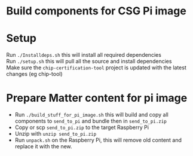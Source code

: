 # Build components for CSG Pi image

# Setup
Run `./Installdeps.sh` this will install all required dependencies                         
Run `./setup.sh` this will pull all the source and install dependencies                                                
Make sure the `chip-certification-tool` project is updated with the latest changes (eg chip-tool)

# Prepare Matter content for pi image
- Run `./build_stuff_for_pi_image.sh` this will build and copy all components to `send_to_pi` and bundle then in `send_to_pi.zip`
- Copy or scp `send_to_pi.zip` to the target Raspberry Pi
- Unzip with `unzip send_to_pi.zip`
- Run `unpack.sh` on the Raspberry Pi, this will remove old content and replace it with the new.
